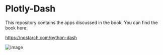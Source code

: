 # Plotly-Dash

This repository contains the apps discussed in the book. You can find the book here:

https://nostarch.com/python-dash

![image](https://user-images.githubusercontent.com/57671493/161950457-1e398925-3cd5-41f8-af17-c1afcf3fc74b.png)
